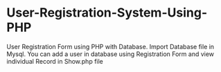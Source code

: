 # User-Registration-System-Using-PHP
User Registration Form using PHP with Database. Import Database file in Mysql. You can add a user in database using Registration Form and view individual Record in Show.php file

